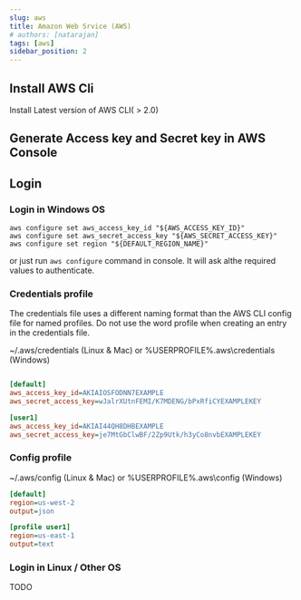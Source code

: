 ```yaml
---
slug: aws
title: Amazon Web Srvice (AWS)
# authors: [natarajan]
tags: [aws]
sidebar_position: 2
---
```


## Install AWS Cli

Install Latest version of AWS CLI( > 2.0)

## Generate Access key and Secret key in AWS Console

## Login

### Login in Windows OS

```shell title=Authenticate AWS Cli
aws configure set aws_access_key_id "${AWS_ACCESS_KEY_ID}"
aws configure set aws_secret_access_key "${AWS_SECRET_ACCESS_KEY}"
aws configure set region "${DEFAULT_REGION_NAME}"
```

or just run `aws configure` command in console. It will ask althe required values to authenticate.

### Credentials profile

The credentials file uses a different naming format than the AWS CLI config file for named profiles. Do not use the word profile when creating an entry in the credentials file.

~/.aws/credentials (Linux & Mac) or %USERPROFILE%\.aws\credentials (Windows)

```ini

[default]
aws_access_key_id=AKIAIOSFODNN7EXAMPLE
aws_secret_access_key=wJalrXUtnFEMI/K7MDENG/bPxRfiCYEXAMPLEKEY

[user1]
aws_access_key_id=AKIAI44QH8DHBEXAMPLE
aws_secret_access_key=je7MtGbClwBF/2Zp9Utk/h3yCo8nvbEXAMPLEKEY

```

### Config profile

~/.aws/config (Linux & Mac) or %USERPROFILE%\.aws\config (Windows)

```ini
[default]
region=us-west-2
output=json

[profile user1]
region=us-east-1
output=text
```

### Login in Linux / Other OS

TODO